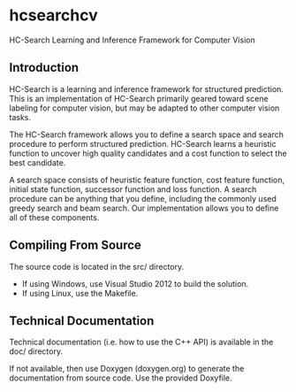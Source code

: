 hcsearchcv
==========

HC-Search Learning and Inference Framework for Computer Vision

## Introduction

HC-Search is a learning and inference framework for structured prediction. This is an implementation of HC-Search primarily geared toward scene labeling for computer vision, but may be adapted to other computer vision tasks.

The HC-Search framework allows you to define a search space and search procedure to perform structured prediction. HC-Search learns a heuristic function to uncover high quality candidates and a cost function to select the best candidate.

A search space consists of heuristic feature function, cost feature function, initial state function, successor function and loss function. A search procedure can be anything that you define, including the commonly used greedy search and beam search. Our implementation allows you to define all of these components.

## Compiling From Source

The source code is located in the src/ directory.

- If using Windows, use Visual Studio 2012 to build the solution.
- If using Linux, use the Makefile.

## Technical Documentation

Technical documentation (i.e. how to use the C++ API) is available in the doc/ directory.

If not available, then use Doxygen (doxygen.org) to generate the documentation from source code. Use the provided Doxyfile.